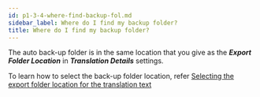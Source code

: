```yaml
---
id: p1-3-4-where-find-backup-fol.md
sidebar_label: Where do I find my backup folder?
title: Where do I find my backup folder?
---
```



The auto back-up folder is in the same location that you give as the **_Export Folder Location_** in **_Translation Details_** settings.

To learn how to select the back-up folder location, refer [Selecting the export folder location for the translation text](..//Getting-Started/Basic-settings-in-Autographa-Live/Setting-up-the-Translation-Details/p1-3-3-4-select-export-folder-location-transltn.md)
